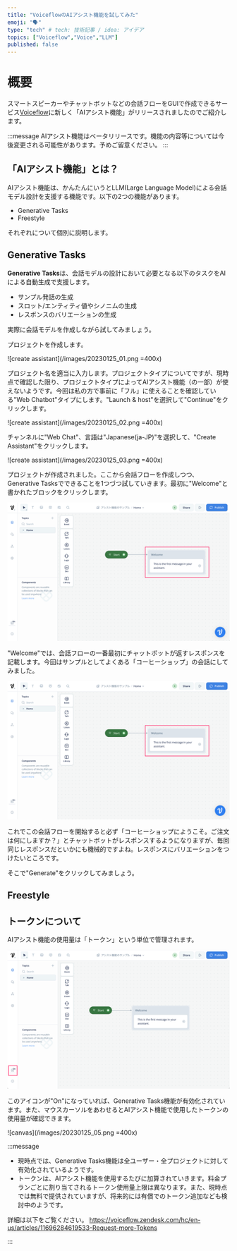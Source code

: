 ```yaml
---
title: "VoiceflowのAIアシスト機能を試してみた"
emoji: "🗣️"
type: "tech" # tech: 技術記事 / idea: アイデア
topics: ["Voiceflow","Voice","LLM"]
published: false
---
```


# 概要

スマートスピーカーやチャットボットなどの会話フローをGUIで作成できるサービス[Voiceflow](https://voiceflow.com/)に新しく「AIアシスト機能」がリリースされましたのでご紹介します。

:::message
AIアシスト機能はベータリリースです。機能の内容等については今後変更される可能性があります。予めご留意ください。
:::

## 「AIアシスト機能」とは？

AIアシスト機能は、かんたんにいうとLLM(Large Language Model)による会話モデル設計を支援する機能です。以下の2つの機能があります。

- Generative Tasks
- Freestyle

それぞれについて個別に説明します。

## Generative Tasks

**Generative Tasks**は、会話モデルの設計において必要となる以下のタスクをAIによる自動生成で支援します。

- サンプル発話の生成
- スロット/エンティティ値やシノニムの生成
- レスポンスのバリエーションの生成

実際に会話モデルを作成しながら試してみましょう。

プロジェクトを作成します。

![create assistant](/images/20230125_01.png =400x)

プロジェクト名を適当に入力します。プロジェクトタイプについてですが、現時点で確認した限り、プロジェクトタイプによってAIアシスト機能（の一部）が使えないようです。今回は私の方で事前に「フル」に使えることを確認している"Web Chatbot"タイプにします。"Launch & host"を選択して"Continue"をクリックします。

![create assistant](/images/20230125_02.png =400x)

チャンネルに"Web Chat"、言語は"Japanese(ja-JP)"を選択して、"Create Assistant"をクリックします。

![create assistant](/images/20230125_03.png =400x)

プロジェクトが作成されました。ここから会話フローを作成しつつ、Generative Tasksでできることを1つづつ試していきます。最初に"Welcome"と書かれたブロックをクリックします。

![canvas](/images/20230125_06.png)

"Welcome"では、会話フローの一番最初にチャットボットが返すレスポンスを記載します。今回はサンプルとしてよくある「コーヒーショップ」の会話にしてみました。

![canvas](/images/20230125_06.png)

これでこの会話フローを開始すると必ず「コーヒーショップにようこそ。ご注文は何にしますか？」とチャットボットがレスポンスするようになりますが、毎回同じレスポンスだといかにも機械的ですよね。レスポンスにバリエーションをつけたいところです。

そこで"Generate"をクリックしてみましょう。





## Freestyle


## トークンについて

AIアシスト機能の使用量は「トークン」という単位で管理されます。

![canvas](/images/20230125_04.png)

このアイコンが"On"になっていれば、Generative Tasks機能が有効化されています。また、マウスカーソルをあわせるとAIアシスト機能で使用したトークンの使用量が確認できます。

![canvas](/images/20230125_05.png =400x)

:::message

- 現時点では、Generative Tasks機能は全ユーザー・全プロジェクトに対して有効化されているようです。
- トークンは、AIアシスト機能を使用するたびに加算されていきます。料金プランごとに割り当てされるトークン使用量上限は異なります。また、現時点では無料で提供されていますが、将来的には有償でのトークン追加なども検討中のようです。

詳細は以下をご覧ください。
https://voiceflow.zendesk.com/hc/en-us/articles/11696284619533-Request-more-Tokens

:::
